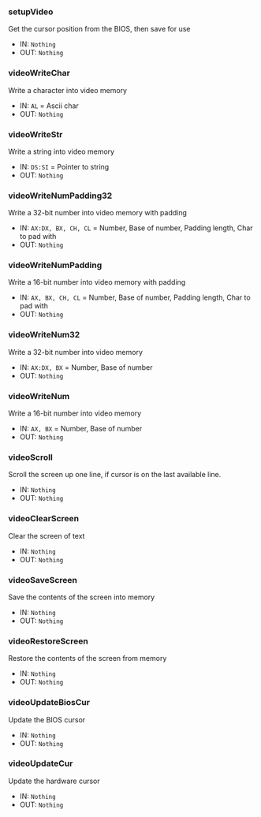### setupVideo 
Get the cursor position from the BIOS, then save for use
* IN: `Nothing`
* OUT: `Nothing`

### videoWriteChar 
Write a character into video memory
* IN: `AL` = Ascii char
* OUT: `Nothing`

### videoWriteStr
Write a string into video memory
* IN: `DS:SI` = Pointer to string
* OUT: `Nothing`

### videoWriteNumPadding32 
Write a 32-bit number into video memory with padding
* IN: `AX:DX, BX, CH, CL` = Number, Base of number, Padding length, Char to pad with
* OUT: `Nothing`

### videoWriteNumPadding
Write a 16-bit number into video memory with padding
* IN: `AX, BX, CH, CL` = Number, Base of number, Padding length, Char to pad with
* OUT: `Nothing`

### videoWriteNum32 
Write a 32-bit number into video memory
* IN: `AX:DX, BX` = Number, Base of number
* OUT: `Nothing`

### videoWriteNum 
Write a 16-bit number into video memory
* IN: `AX, BX` = Number, Base of number
* OUT: `Nothing`

### videoScroll
Scroll the screen up one line, if cursor is on the last available line.
* IN: `Nothing`
* OUT: `Nothing`

### videoClearScreen
Clear the screen of text
* IN: `Nothing`
* OUT: `Nothing`

### videoSaveScreen
Save the contents of the screen into memory
* IN: `Nothing`
* OUT: `Nothing`

### videoRestoreScreen
Restore the contents of the screen from memory
* IN: `Nothing`
* OUT: `Nothing`

### videoUpdateBiosCur 
Update the BIOS cursor
* IN: `Nothing`
* OUT: `Nothing`

### videoUpdateCur
Update the hardware cursor
* IN: `Nothing`
* OUT: `Nothing`
